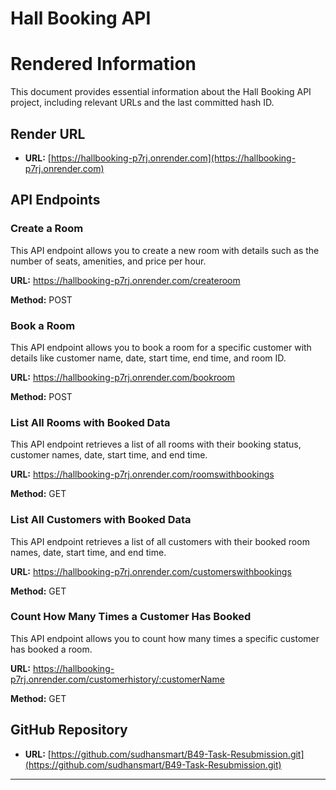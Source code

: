 # Hall Booking API

# Rendered Information

This document provides essential information about the Hall Booking API project, including relevant URLs and the last committed hash ID.

## Render URL

- **URL:** [https://hallbooking-p7rj.onrender.com](https://hallbooking-p7rj.onrender.com)

## API Endpoints

### Create a Room

This API endpoint allows you to create a new room with details such as the number of seats, amenities, and price per hour.

**URL:** https://hallbooking-p7rj.onrender.com/createroom

**Method:** POST

### Book a Room

This API endpoint allows you to book a room for a specific customer with details like customer name, date, start time, end time, and room ID.

**URL:** https://hallbooking-p7rj.onrender.com/bookroom

**Method:** POST

### List All Rooms with Booked Data

This API endpoint retrieves a list of all rooms with their booking status, customer names, date, start time, and end time.

**URL:** https://hallbooking-p7rj.onrender.com/roomswithbookings

**Method:** GET

### List All Customers with Booked Data

This API endpoint retrieves a list of all customers with their booked room names, date, start time, and end time.

**URL:** https://hallbooking-p7rj.onrender.com/customerswithbookings

**Method:** GET

### Count How Many Times a Customer Has Booked

This API endpoint allows you to count how many times a specific customer has booked a room.

**URL:** https://hallbooking-p7rj.onrender.com/customerhistory/:customerName

**Method:** GET

## GitHub Repository

- **URL:** [https://github.com/sudhansmart/B49-Task-Resubmission.git](https://github.com/sudhansmart/B49-Task-Resubmission.git)

---
